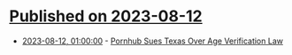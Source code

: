 # [Published on 2023-08-12](index.md)

* [2023-08-12, 01:00:00](https://yro.slashdot.org/story/23/08/11/2117221/pornhub-sues-texas-over-age-verification-law?utm_source=rss1.0mainlinkanon&utm_medium=feed) - [Pornhub Sues Texas Over Age Verification Law](https://yro.slashdot.org/story/23/08/11/2117221/pornhub-sues-texas-over-age-verification-law?utm_source=rss1.0mainlinkanon&utm_medium=feed)
